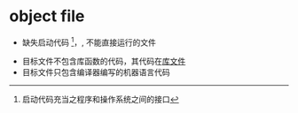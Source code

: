 # object file

- 缺失启动代码 [^start]，, 不能直接运行的文件
[^start]: 启动代码充当之程序和操作系统之间的接口
- 目标文件不包含库函数的代码，其代码在[库文件](库文件(libraryfile).md)
- 目标文件只包含编译器编写的机器语言代码